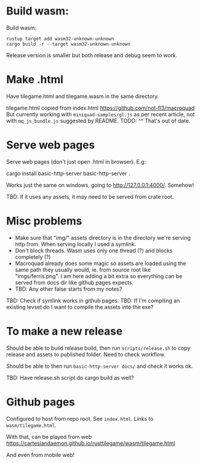 # Build wasm:

Build wasm:

```
rustup target add wasm32-unknown-unknown
cargo build -r --target wasm32-unknown-unknown
```

Release version is smaller but both release and debug seem to work.

# Make .html

Have tilegame.html and tilegame.wasm in the same directory.

tilegame.html copied from index.html https://github.com/not-fl3/macroquad
But currently working with `miniquad-samples/gl.js` as per recent article,
not with `mq_js_bundle.js` suggested by README.
TODO: ^^ That's out of date.

# Serve web pages

Serve web pages (don't just open .html in browser). E.g:

 cargo install basic-http-server
 basic-http-server .

Works just the same on windows, going to http://127.0.0.1:4000/. Somehow!

TBD: If it uses any assets, it may need to be served from crate root.

# Misc problems

* Make sure that "img/" assets directory is in the directory we're serving http from.
When serving locally I used a symlink.
* Don't block threads. Wasm uses only one thread (?) and blocks completely (?)
* Macroquad already does some magic so assets are loaded using the same path they usually would, ie. from source root like "imgs/ferris.png". I am here adding a bit extra so everything can be served from docs dir like github pages expects.
* TBD: Any other false starts from my notes?

TBD: Check if symlink works in github pages.
TBD: If I'm compiling an existing levset do I want to compile the assets into the exe?

# To make a new release

Should be able to build release build, then run `scripts/release.sh` to copy release and assets to published folder.
Need to check workflow.

Should be able to then run `basic-http-server docs/` and check it works ok.

TBD: Have release.sh script do cargo build as well?

# Github pages

Configured to host from repo root. See `index.html`. Links to `wasm/tilegame.html`.

With that, can be played from web https://cartesiandaemon.github.io/rusttilegame/wasm/tilegame.html

And even from mobile web!
